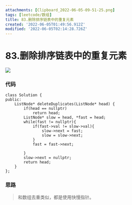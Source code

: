 ```yaml
---
attachments: [Clipboard_2022-06-05-09-51-25.png]
tags: [leetcode/数组]
title: 83.删除排序链表中的重复元素
created: '2022-06-05T01:49:56.912Z'
modified: '2022-06-05T02:14:28.726Z'
---
```


# 83.删除排序链表中的重复元素

![](@attachment/Clipboard_2022-06-05-09-51-25.png)

### 代码

    class Solution {
    public:
        ListNode* deleteDuplicates(ListNode* head) {
            if(head == nullptr)
                return head;
            ListNode* slow = head, *fast = head;
            while(fast != nullptr){
                if(fast->val != slow->val){
                    slow->next = fast;
                    slow = slow->next;
                }
                fast = fast->next;
                
            }
            slow->next = nullptr;
            return head;
        }
    };

### 思路

> 和数组去重类似，都是使用快慢指针。
  
